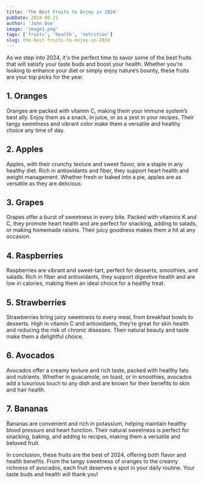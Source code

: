 ```yaml
---
title: 'The Best Fruits to Enjoy in 2024'
pubDate: 2024-08-21
author: 'John Doe'
image: 'image1.png'
tags: ['fruits', 'health', 'nutrition']
slug: the-best-fruits-to-enjoy-in-2024
---
```


As we step into 2024, it's the perfect time to savor some of the best fruits that will satisfy your taste buds and boost your health. Whether you’re looking to enhance your diet or simply enjoy nature’s bounty, these fruits are your top picks for the year.

## **1. Oranges**

Oranges are packed with vitamin C, making them your immune system’s best ally. Enjoy them as a snack, in juice, or as a zest in your recipes. Their tangy sweetness and vibrant color make them a versatile and healthy choice any time of day.

## **2. Apples**

Apples, with their crunchy texture and sweet flavor, are a staple in any healthy diet. Rich in antioxidants and fiber, they support heart health and weight management. Whether fresh or baked into a pie, apples are as versatile as they are delicious.

## **3. Grapes**

Grapes offer a burst of sweetness in every bite. Packed with vitamins K and C, they promote heart health and are perfect for snacking, adding to salads, or making homemade raisins. Their juicy goodness makes them a hit at any occasion.

## **4. Raspberries**

Raspberries are vibrant and sweet-tart, perfect for desserts, smoothies, and salads. Rich in fiber and antioxidants, they support digestive health and are low in calories, making them an ideal choice for a healthy treat.

## **5. Strawberries**

Strawberries bring juicy sweetness to every meal, from breakfast bowls to desserts. High in vitamin C and antioxidants, they’re great for skin health and reducing the risk of chronic diseases. Their natural beauty and taste make them a delightful choice.

## **6. Avocados**

Avocados offer a creamy texture and rich taste, packed with healthy fats and nutrients. Whether in guacamole, on toast, or in smoothies, avocados add a luxurious touch to any dish and are known for their benefits to skin and hair health.

## **7. Bananas**

Bananas are convenient and rich in potassium, helping maintain healthy blood pressure and heart function. Their natural sweetness is perfect for snacking, baking, and adding to recipes, making them a versatile and beloved fruit.

In conclusion, these fruits are the best of 2024, offering both flavor and health benefits. From the tangy sweetness of oranges to the creamy richness of avocados, each fruit deserves a spot in your daily routine. Your taste buds and health will thank you!
